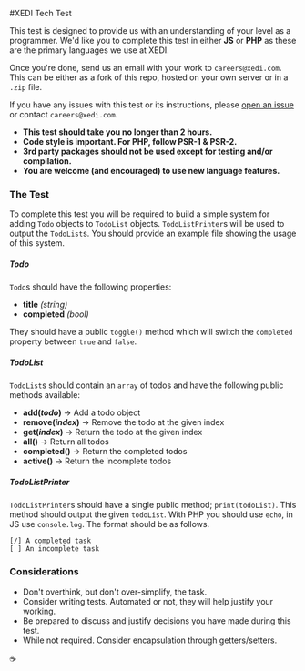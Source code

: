 #XEDI Tech Test

This test is designed to provide us with an understanding of your level as a programmer. We'd like you to complete this test in either **JS** or **PHP** as these are the primary languages we use at XEDI.

Once you're done, send us an email with your work to `careers@xedi.com`. This can be either as a fork of this repo, hosted on your own server or in a `.zip` file.

If you have any issues with this test or its instructions, please [open an issue](https://github.com/xedi/tech-test/issues/new) or contact `careers@xedi.com`.

- **This test should take you no longer than 2 hours.**
- **Code style is important. For PHP, follow PSR-1 & PSR-2.**
- **3rd party packages should not be used except for testing and/or compilation.** 
- **You are welcome (and encouraged) to use new language features.**

### The Test

To complete this test you will be required to build a simple system for adding `Todo` objects to `TodoList` objects. `TodoListPrinter`s will be used to output the `TodoList`s. You should provide an example file showing the usage of this system.

##### Todo

`Todo`s should have the following properties:

- **title** _(string)_
- **completed** _(bool)_

They should have a public `toggle()` method which will switch the `completed` property between `true` and `false`.

##### TodoList

`TodoList`s should contain an `array` of todos and have the following public methods available:

- **add(_todo_)** -> Add a todo object
- **remove(_index_)** -> Remove the todo at the given index
- **get(_index_)** -> Return the todo at the given index
- **all()** -> Return all todos
- **completed()** -> Return the completed todos
- **active()** -> Return the incomplete todos

##### TodoListPrinter

`TodoListPrinter`s should have a single public method; `print(todoList)`. This method should output the given `todoList`. With PHP you should use `echo`, in JS use `console.log`. The format should be as follows.

	[/] A completed task
	[ ] An incomplete task
			
### Considerations

- Don't overthink, but don't over-simplify, the task.
- Consider writing tests. Automated or not, they will help justify your working.
- Be prepared to discuss and justify decisions you have made during this test.
- While not required. Consider encapsulation through getters/setters.

:coffee:
